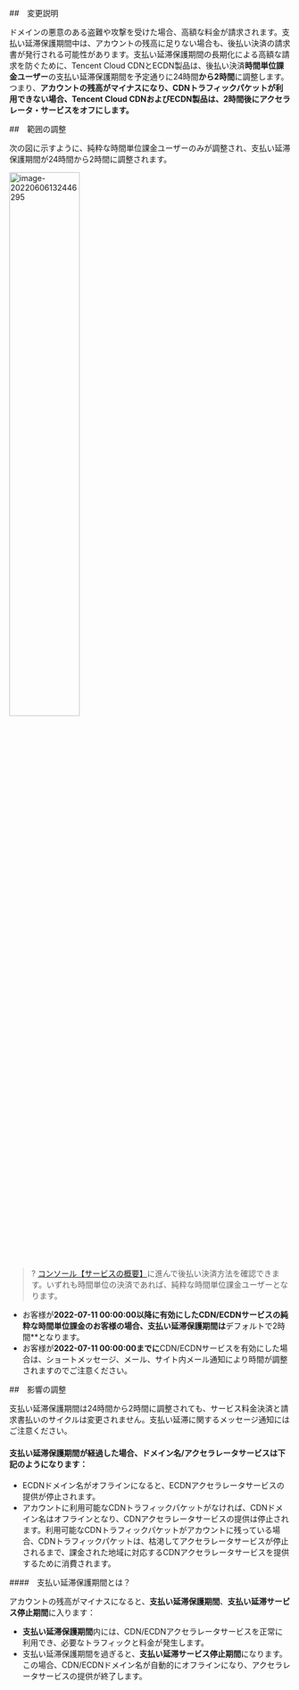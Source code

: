 ##　変更説明

ドメインの悪意のある盗難や攻撃を受けた場合、高額な料金が請求されます。支払い延滞保護期間中は、アカウントの残高に足りない場合も、後払い決済の請求書が発行される可能性があります。支払い延滞保護期間の長期化による高額な請求を防ぐために、Tencent Cloud CDNとECDN製品は、後払い決済**時間単位課金ユーザー**の支払い延滞保護期間を予定通りに24時間**から2時間**に調整します。つまり、**アカウントの残高がマイナスになり、CDNトラフィックパケットが利用できない場合、Tencent Cloud CDNおよびECDN製品は、2時間後にアクセラレータ・サービスをオフにします。**



##　範囲の調整

次の図に示すように、純粋な時間単位課金ユーザーのみが調整され、支払い延滞保護期間が24時間から2時間に調整されます。

<img src="https://qcloudimg.tencent-cloud.cn/raw/065f421898bd262eedc59fd1ee5f7b8b.png" alt="image-20220606132446295" style="width:50%;" />



>? [コンソール【サービスの概要】](https://console.cloud.tencent.com/cdn)に進んで後払い決済方法を確認できます。いずれも時間単位の決済であれば、純粋な時間単位課金ユーザーとなります。

- お客様が**2022-07-11 00:00:00以降に有効にしたCDN/ECDNサービスの純粋な時間単位課金のお客様の場合、支払い延滞保護期間は**デフォルトで2時間**となります。
- お客様が**2022-07-11 00:00:00までに**CDN/ECDNサービスを有効にした場合は、ショートメッセージ、メール、サイト内メール通知により時間が調整されますのでご注意ください。

##　影響の調整

支払い延滞保護期間は24時間から2時間に調整されても、サービス料金決済と請求書払いのサイクルは変更されません。支払い延滞に関するメッセージ通知にはご注意ください。

#### 支払い延滞保護期間が経過した場合、ドメイン名/アクセラレータサービスは下記のようになります：

- ECDNドメイン名がオフラインになると、ECDNアクセラレータサービスの提供が停止されます。
- アカウントに利用可能なCDNトラフィックパケットがなければ、CDNドメイン名はオフラインとなり、CDNアクセラレータサービスの提供は停止されます。利用可能なCDNトラフィックパケットがアカウントに残っている場合、CDNトラフィックパケットは、枯渇してアクセラレータサービスが停止されるまで、課金された地域に対応するCDNアクセラレータサービスを提供するために消費されます。

####　支払い延滞保護期間とは？

アカウントの残高がマイナスになると、**支払い延滞保護期間**、**支払い延滞サービス停止期間**に入ります：

- **支払い延滞保護期間**内には、CDN/ECDNアクセラレータサービスを正常に利用でき、必要なトラフィックと料金が発生します。
- 支払い延滞保護期間を過ぎると、**支払い延滞サービス停止期間**になります。この場合、CDN/ECDNドメイン名が自動的にオフラインになり、アクセラレータサービスの提供が終了します。

